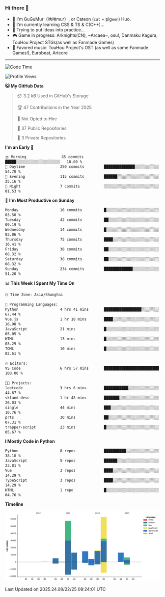 ### Hi there 👋

- 🧐 I'm GuGuMur（咕咕mur）, or Cateon (`cat` + pig`eon`) Huo.
- 🌱 I'm currently learning CSS & TS & C(C++)...
- 🤔 Trying to put ideas into practice...
- 🎮 Game in progress: Arknights(CN), ~Arcaea~, osu!, Danmaku Kagura, TouHou Project STGs(as well as Fanmade Games)
- 🎵 Favored music: TouHou Project's OST (as well as some Fanmade Games!), Eurobeat, Artcore

----
<!--START_SECTION:waka-->
![Code Time](http://img.shields.io/badge/Code%20Time-58%20hrs%2056%20mins-blue)

![Profile Views](http://img.shields.io/badge/Profile%20Views-6-blue)

**🐱 My GitHub Data** 

> 📦 3.2 kB Used in GitHub's Storage 
 > 
> 🏆 47 Contributions in the Year 2025
 > 
> 🚫 Not Opted to Hire
 > 
> 📜 37 Public Repositories 
 > 
> 🔑 3 Private Repositories 
 > 
**I'm an Early 🐤** 

```text
🌞 Morning                85 commits          █████░░░░░░░░░░░░░░░░░░░░   18.60 % 
🌆 Daytime                250 commits         ██████████████░░░░░░░░░░░   54.70 % 
🌃 Evening                115 commits         ██████░░░░░░░░░░░░░░░░░░░   25.16 % 
🌙 Night                  7 commits           ░░░░░░░░░░░░░░░░░░░░░░░░░   01.53 % 
```
📅 **I'm Most Productive on Sunday** 

```text
Monday                   16 commits          █░░░░░░░░░░░░░░░░░░░░░░░░   03.50 % 
Tuesday                  42 commits          ██░░░░░░░░░░░░░░░░░░░░░░░   09.19 % 
Wednesday                14 commits          █░░░░░░░░░░░░░░░░░░░░░░░░   03.06 % 
Thursday                 75 commits          ████░░░░░░░░░░░░░░░░░░░░░   16.41 % 
Friday                   38 commits          ██░░░░░░░░░░░░░░░░░░░░░░░   08.32 % 
Saturday                 38 commits          ██░░░░░░░░░░░░░░░░░░░░░░░   08.32 % 
Sunday                   234 commits         █████████████░░░░░░░░░░░░   51.20 % 
```


📊 **This Week I Spent My Time On** 

```text
🕑︎ Time Zone: Asia/Shanghai

💬 Programming Languages: 
Python                   4 hrs 41 mins       █████████████████░░░░░░░░   67.44 % 
Vue.js                   1 hr 10 mins        ████░░░░░░░░░░░░░░░░░░░░░   16.98 % 
JavaScript               21 mins             █░░░░░░░░░░░░░░░░░░░░░░░░   05.05 % 
HTML                     13 mins             █░░░░░░░░░░░░░░░░░░░░░░░░   03.29 % 
TOML                     10 mins             █░░░░░░░░░░░░░░░░░░░░░░░░   02.61 % 

🔥 Editors: 
VS Code                  6 hrs 57 mins       █████████████████████████   100.00 % 

🐱‍💻 Projects: 
leetcode                 3 hrs 6 mins        ███████████░░░░░░░░░░░░░░   44.67 % 
skland-desc              1 hr 48 mins        ███████░░░░░░░░░░░░░░░░░░   26.03 % 
single                   44 mins             ███░░░░░░░░░░░░░░░░░░░░░░   10.76 % 
prts                     30 mins             ██░░░░░░░░░░░░░░░░░░░░░░░   07.31 % 
trapper-script           23 mins             █░░░░░░░░░░░░░░░░░░░░░░░░   05.67 % 
```

**I Mostly Code in Python** 

```text
Python                   8 repos             ██████████░░░░░░░░░░░░░░░   38.10 % 
JavaScript               5 repos             ██████░░░░░░░░░░░░░░░░░░░   23.81 % 
Vue                      3 repos             ████░░░░░░░░░░░░░░░░░░░░░   14.29 % 
TypeScript               3 repos             ████░░░░░░░░░░░░░░░░░░░░░   14.29 % 
HTML                     1 repo              █░░░░░░░░░░░░░░░░░░░░░░░░   04.76 % 
```



**Timeline**

![Lines of Code chart](https://raw.githubusercontent.com/GuGuMur/GuGuMur/main/assets/bar_graph.png)


 Last Updated on 2025.24.08/22/25 08:24:01 UTC
<!--END_SECTION:waka-->

<!-- ![Metrics](https://metrics.lecoq.io/GuGuMur?template=classic&config.timezone=Asia%2FShanghai) -->

